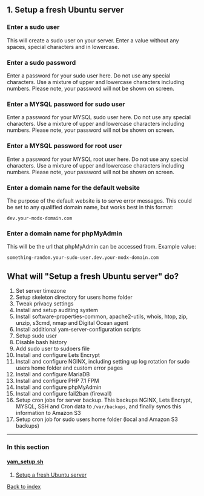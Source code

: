 ## 1. Setup a fresh Ubuntu server

### Enter a sudo user

This will create a sudo user on your server. Enter a value without any spaces, special characters and in lowercase.

### Enter a sudo password

Enter a password for your sudo user here. Do not use any special characters. Use a mixture of upper and lowercase characters including numbers. Please note, your password will not be shown on screen.

### Enter a MYSQL password for sudo user

Enter a password for your MYSQL sudo user here. Do not use any special characters. Use a mixture of upper and lowercase characters including numbers. Please note, your password will not be shown on screen.

### Enter a MYSQL password for root user

Enter a password for your MYSQL root user here. Do not use any special characters. Use a mixture of upper and lowercase characters including numbers. Please note, your password will not be shown on screen.

### Enter a domain name for the default website

The purpose of the default website is to serve error messages. This could be set to any qualified domain name,  but works best in this format:
```
dev.your-modx-domain.com
```

### Enter a domain name for phpMyAdmin

This will be the url that phpMyAdmin can be accessed from. Example value:
```
something-random.your-sudo-user.dev.your-modx-domain.com
```

## What will "Setup a fresh Ubuntu server" do?

1. Set server timezone
2. Setup skeleton directory for users home folder
3. Tweak privacy settings
4. Install and setup auditing system
5. Install software-properties-common, apache2-utils, whois, htop, zip, unzip, s3cmd, nmap and Digital Ocean agent
6. Install additional yam-server-configuration scripts
7. Setup sudo user
8. Disable bash history
9. Add sudo user to sudoers file
10. Install and configure Lets Encrypt
11. Install and configure NGINX, including setting up log rotation for sudo users home folder and custom error pages
12. Install and configure MariaDB
13. Install and configure PHP 7.1 FPM
14. Install and configure phpMyAdmin
15. Install and configure fail2ban (firewall)
16. Setup cron jobs for server backup. This backups NGINX, Lets Encrypt, MYSQL, SSH and Cron data to `/var/backups`, and finally syncs this information to Amazon S3
17. Setup cron job for sudo users home folder (local and Amazon S3 backups)

***

### In this section
#### [yam_setup.sh](/docs/yam_setup)
  1. [Setup a fresh Ubuntu server](/docs/yam_setup/01.md)

[Back to index](/docs)
